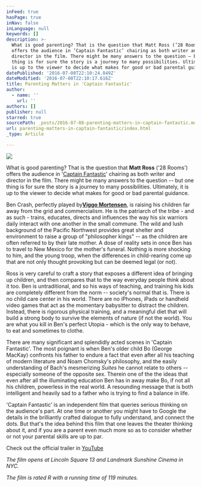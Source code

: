 ```yaml
---
inFeed: true
hasPage: true
inNav: false
inLanguage: null
keywords: []
description: >-
  What is good parenting? That is the question that Matt Ross (’28 Rooms’)
  offers the audience in ‘Captain Fantastic’ chairing as both writer and
  director in the film. There might be many answers to the question – but one
  thing is for sure the story is a journey to many possibilities. Ultimately, it
  is up to the viewer to decide what makes for good or bad parental guidance.
datePublished: '2016-07-08T22:10:24.849Z'
dateModified: '2016-07-08T22:10:17.616Z'
title: Parenting Matters in 'Captain Fantastic'
author:
  - name: ''
    url: ''
authors: []
publisher: null
starred: true
sourcePath: _posts/2016-07-08-parenting-matters-in-captain-fantastic.md
url: parenting-matters-in-captain-fantastic/index.html
_type: Article

---
```

![](https://the-grid-user-content.s3-us-west-2.amazonaws.com/8920e59d-b80f-4705-baa8-d4e5a53c43c3.jpg)

What is good parenting? That is the question that **Matt Ross** ('28 Rooms') offers the audience in '[Captain Fantastic][0]' chairing as both writer and director in the film. There might be many answers to the question -- but one thing is for sure the story is a journey to many possibilities. Ultimately, it is up to the viewer to decide what makes for good or bad parental guidance.

Ben Crash, perfectly played by[**Viggo Mortensen**][1], is raising his children far away from the grid and commercialism. He is the patriarch of the tribe - and as such - trains, educates, directs and influences the way his six warriors daily interact with one another in the small commune. The wild and lush background of the Pacific Northwest provides great shelter and environment to raise a group of "philosopher kings" -- as the children are often referred to by their late mother. A dose of reality sets in once Ben has to travel to New Mexico for the mother's funeral. Nothing is more shocking to him, and the young troop, when the differences in child-rearing come up that are not only thought provoking but can be deemed legal (or not).

Ross is very careful to craft a story that exposes a different idea of bringing up children, and then compares that to the way everyday people think about it too. Ben is untraditional, and so his ways of teaching, and training his kids are completely different from the norm -- society's normal that is. There is no child care center in his world. There are no iPhones, iPads or handheld video games that act as the momentary babysitter to distract the children. Instead, there is rigorous physical training, and a meaningful diet that will build a strong body to survive the elements of nature (if not the world). You are what you kill in Ben's perfect Utopia - which is the only way to behave, to eat and sometimes to clothe. 

There are many significant and splendidly acted scenes in 'Captain Fantastic'. The most poignant is when Ben's older child Bo (George MacKay) confronts his father to endure a fact that even after all his teaching of modern literature and Noam Chomsky's philosophy, and the easily understanding of Bach's mesmerizing _Suites_ he cannot relate to others -- especially someone of the opposite sex. Therein one of the the ideas that even after all the illuminating education Ben has in away make Bo, if not all his children, powerless in the real world. A resounding message that is both intelligent and heavily sad to a father who is trying to find a balance in life. 

'Captain Fantastic' is an independent film that queries
serious thinking on the audience's part. At one time or another you might have
to Google the details in the brilliantly crafted dialogue to fully understand,
and connect the dots. But that's the idea behind this film that one leaves the
theater thinking about it, and if you are a parent even much more so as to consider
whether or not your parental skills are up to par. 

Check out the official trailer in [YouTube][2]

_The film opens at Lincoln Square 13 and Landmark Sunshine Cinema in NYC._

_The film is rated R with a running time of 119 minutes._

[0]: www.captainfantasticmovie.com
[1]: http://www.imdb.com/name/nm0001557/
[2]: https://www.youtube.com/watch?v=w5jeBvjcJe4